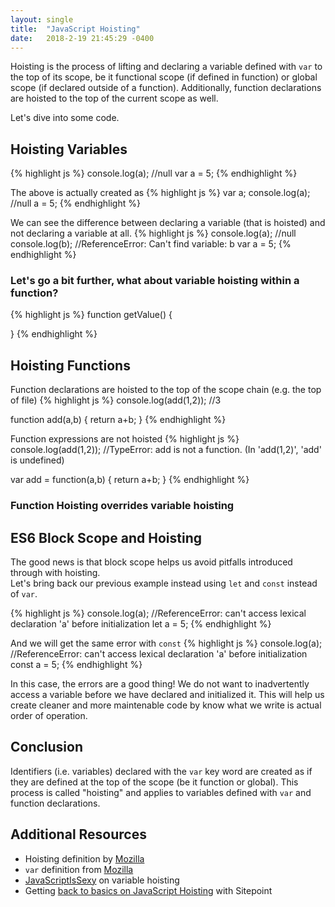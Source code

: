 ```yaml
---
layout: single
title:  "JavaScript Hoisting"
date:   2018-2-19 21:45:29 -0400
---
```

Hoisting is the process of lifting and declaring a variable defined with `var` to the top of its scope, be it functional scope (if defined in function) or global scope (if declared outside of a function). Additionally, function declarations are hoisted to the top of the current scope as well.

Let's dive into some code.

## Hoisting Variables
{% highlight js %}
console.log(a);   //null
var a = 5;
{% endhighlight %}

The above is actually created as
{% highlight js %}
var a;
console.log(a);   //null
a = 5;
{% endhighlight %}

We can see the difference between declaring a variable (that is hoisted) and not declaring a variable at all.
{% highlight js %}
console.log(a);   //null
console.log(b);   //ReferenceError: Can't find variable: b
var a = 5;
{% endhighlight %}

### Let's go a bit further, what about variable hoisting within a function?
{% highlight js %}
function getValue() {

}
{% endhighlight %}

## Hoisting Functions
Function declarations are hoisted to the top of the scope chain (e.g. the top of file)
{% highlight js %}
console.log(add(1,2));   //3

function add(a,b) {
  return a+b;
}
{% endhighlight %}

Function expressions are not hoisted
{% highlight js %}
console.log(add(1,2));   //TypeError: add is not a function. (In 'add(1,2)', 'add' is undefined)

var add = function(a,b) {
  return a+b;
}
{% endhighlight %}

### Function Hoisting overrides variable hoisting

## ES6 Block Scope and Hoisting
The good news is that block scope helps us avoid pitfalls introduced through with hoisting.  
Let's bring back our previous example instead using `let` and `const` instead of `var`.

{% highlight js %}
console.log(a);   //ReferenceError: can't access lexical declaration 'a' before initialization
let a = 5;
{% endhighlight %}

And we will get the same error with `const`
{% highlight js %}
console.log(a);   //ReferenceError: can't access lexical declaration 'a' before initialization
const a = 5;
{% endhighlight %}

In this case, the errors are a good thing!  We do not want to inadvertently access a variable before we have declared and initialized it.  This will help us create cleaner and more maintenable code by know what we write is actual order of operation. 

## Conclusion
Identifiers (i.e. variables) declared with the `var` key word are created as if they are defined at the top of the scope (be it function or global).  This process is called "hoisting" and applies to variables defined with `var` and function declarations.

## Additional Resources
- Hoisting definition by [Mozilla](https://developer.mozilla.org/en-US/docs/Glossary/Hoisting)
- `var` definition from [Mozilla](https://developer.mozilla.org/en-US/docs/Web/JavaScript/Reference/Statements/var)
- [JavaScriptIsSexy](http://javascriptissexy.com/javascript-variable-scope-and-hoisting-explained/) on variable hoisting
- Getting [back to basics on JavaScript Hoisting](https://www.sitepoint.com/back-to-basics-javascript-hoisting/) with Sitepoint
